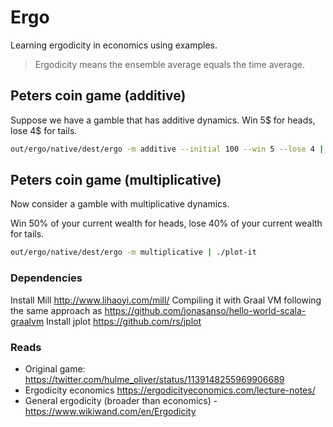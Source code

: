 # Ergo 

Learning ergodicity in economics using examples.

> Ergodicity means the ensemble average equals the time average.  

## Peters coin game (additive)

Suppose we have a gamble that has additive dynamics. Win 5$ for heads, lose 4$ for tails.

```sh
out/ergo/native/dest/ergo -m additive --initial 100 --win 5 --lose 4 | ./plot-it
``` 


## Peters coin game (multiplicative)
Now consider a gamble with multiplicative dynamics.

Win 50% of your current wealth for heads, lose 40% of your current wealth for tails.

```sh
out/ergo/native/dest/ergo -m multiplicative | ./plot-it
``` 

### Dependencies
Install Mill http://www.lihaoyi.com/mill/
Compiling it with Graal VM following the same approach as https://github.com/jonasanso/hello-world-scala-graalvm 
Install jplot https://github.com/rs/jplot 

### Reads
- Original game: https://twitter.com/hulme_oliver/status/1139148255969906689
- Ergodicity economics https://ergodicityeconomics.com/lecture-notes/
- General ergodicity (broader than economics) - https://www.wikiwand.com/en/Ergodicity  




